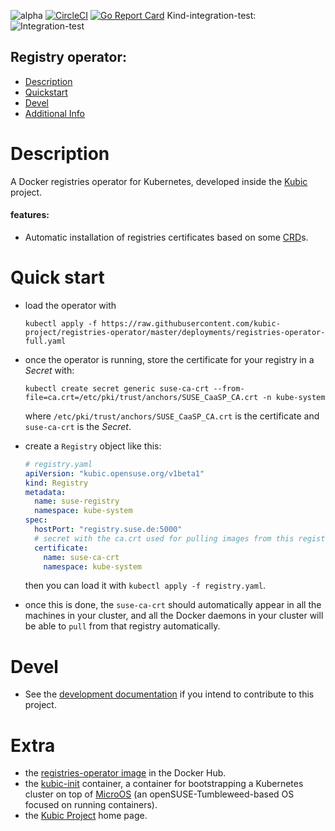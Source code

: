 ![alpha](https://img.shields.io/badge/stability%3F-beta-yellow.svg)
[![CircleCI](https://circleci.com/gh/kubic-project/registries-operator/tree/master.svg?style=svg)](https://circleci.com/gh/kubic-project/registries-operator/tree/master)
[![Go Report Card](https://goreportcard.com/badge/github.com/kubic-project/registries-operator)](https://goreportcard.com/report/github.com/kubic-project/registries-operator)
Kind-integration-test:![Integration-test](https://travis-ci.org/kubic-project/registries-operator.svg?branch=master)

## Registry operator:

- [Description](#description)
- [Quickstart](#quickstart)
- [Devel](docs/devel.md)
- [Additional Info](#extra)

# Description

A Docker registries operator for Kubernetes, developed inside the [Kubic](https://en.opensuse.org/Portal:Kubic) project.

#### features:

* Automatic installation of registries certificates based on
some [CRD](https://kubernetes.io/docs/concepts/extend-kubernetes/api-extension/custom-resources/)s.

# Quick start

* load the operator with

    ```
    kubectl apply -f https://raw.githubusercontent.com/kubic-project/registries-operator/master/deployments/registries-operator-full.yaml
    ```

* once the operator is running, store the certificate for your registry in a _Secret_ with:

    ```
    kubectl create secret generic suse-ca-crt --from-file=ca.crt=/etc/pki/trust/anchors/SUSE_CaaSP_CA.crt -n kube-system
    ```

  where `/etc/pki/trust/anchors/SUSE_CaaSP_CA.crt` is the certificate and `suse-ca-crt` is the _Secret_.

* create a `Registry` object like this:

    ```yaml
    # registry.yaml
    apiVersion: "kubic.opensuse.org/v1beta1"
    kind: Registry
    metadata:
      name: suse-registry
      namespace: kube-system
    spec:
      hostPort: "registry.suse.de:5000"
      # secret with the ca.crt used for pulling images from this registry
      certificate:
        name: suse-ca-crt
        namespace: kube-system
    ```

    then you can load it with `kubectl apply -f registry.yaml`.

* once this is done, the `suse-ca-crt` should automatically appear in all
  the machines in your cluster, and all the Docker daemons in your cluster
  will be able to `pull` from that registry automatically.

# Devel

* See the [development documentation](docs/devel.md) if you intend to contribute to this project.

# Extra

* the [registries-operator image](https://hub.docker.com/r/opensuse/registries-operator/) in the Docker Hub.
* the [kubic-init](https://github.com/kubic-project/kubic-init) container, a container for
bootstrapping a Kubernetes cluster on top of [MicroOS](https://en.opensuse.org/Kubic:MicroOS)
(an openSUSE-Tumbleweed-based OS focused on running containers).
* the [Kubic Project](https://en.opensuse.org/Portal:Kubic) home page.
